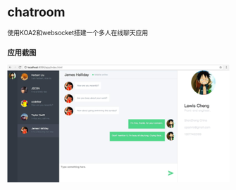 # chatroom
使用KOA2和websocket搭建一个多人在线聊天应用

### 应用截图
![chat](https://raw.githubusercontent.com/cpselvis/chatroom/master/docs/images/screen.png)
